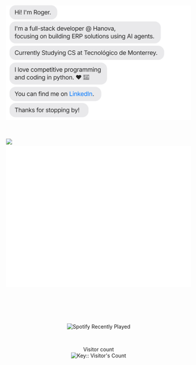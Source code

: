 [![](https://raw.githubusercontent.com/rogervdo/rogervdo/main/roger.svg)](https://www.linkedin.com/in/rogeliojesus/)
<br><br><br>

<img src="https://trophygh.kolioaris.xyz/?username=rogervdo&theme=gruvbox&row=1&rank=-C"/>
<img src="https://raw.githubusercontent.com/rogervdo/rogervdo/main/github-metrics.svg"/>

<br><br><br><br>
<p align="center">
  <img src="https://spotify-recently-played-readme.vercel.app/api?user=fhkzgsbyaqst7vrxl356jnyap&count=1" alt="Spotify Recently Played" />
</p>

<br>

<!-- <p align="center"> 
  <img src="https://i.pinimg.com/736x/62/dd/b8/62ddb85b6c37738ea5b5085aa49d0353.jpg" width="200" align="center" />
</p> -->



<p align="center"> 
  Visitor count<br>
  <img src="https://profile-counter.deno.dev/rogervdo/count.svg" alt="Key:: Visitor's Count" />
</p>

